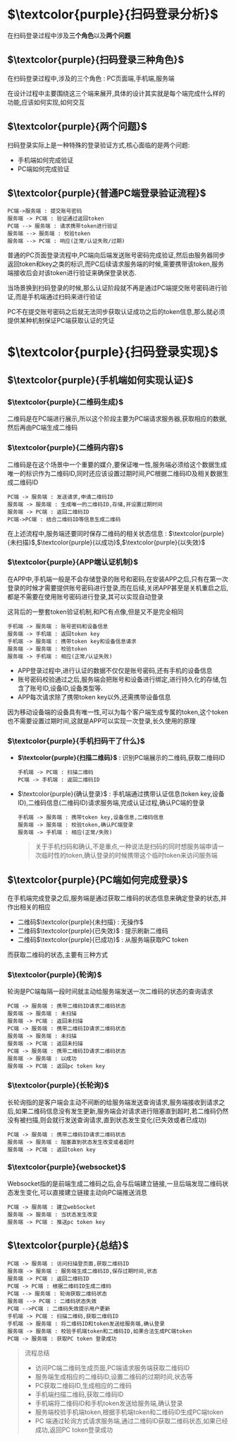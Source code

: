 # $\textcolor{purple}{扫码登录分析}$

在扫码登录过程中涉及**三个角色**以及**两个问题**

## $\textcolor{purple}{扫码登录三种角色}$

在扫码登录过程中,涉及的三个角色 : PC页面端,手机端,服务端

在设计过程中主要围绕这三个端来展开,具体的设计其实就是每个端完成什么样的功能,应该如何实现,如何交互

## $\textcolor{purple}{两个问题}$

扫码登录实际上是一种特殊的登录验证方式,核心面临的是两个问题:

* 手机端如何完成验证
* PC端如何完成验证

## $\textcolor{purple}{普通PC端登录验证流程}$

```sequence
PC端->服务端 : 提交账号密码
服务端 -> PC端 : 验证通过返回token
PC端 --> 服务端 : 请求携带token进行验证
服务端 --> 服务端 : 校验token
服务端 --> PC端 : 响应(正常/认证失败/过期)
```

普通的PC页面登录流程中,PC端向后端发送账号密码完成验证,然后由服务器同步返回token和key之类的标识,而PC后续请求服务端的时候,需要携带该token,服务端接收后会对该token进行验证来确保登录状态.

当场景换到扫码登录的时候,那么认证阶段就不再是通过PC端提交账号密码进行验证,而是手机端通过扫码来进行验证

PC不在提交账号密码之后就无法同步获取认证成功之后的token信息,那么就必须提供某种机制保证PC端获取认证的凭证



# $\textcolor{purple}{扫码登录实现}$

## $\textcolor{purple}{手机端如何实现认证}$

### $\textcolor{purple}{二维码生成}$

二维码是在PC端进行展示,所以这个阶段主要为PC端请求服务器,获取相应的数据,然后再由PC端生成二维码

### $\textcolor{purple}{二维码内容}$

二维码是在这个场景中一个重要的媒介,要保证唯一性,服务端必须给这个数据生成唯一的标识作为二维码ID,同时还应该设置过期时间,PC根据二维码ID及相关数据生成二维码ID

```sequence
PC端 -> 服务端 : 发送请求,申请二维码ID
服务端 -> 服务端 : 生成唯一的二维码ID,存储,并设置过期时间
服务端 -> PC端 : 返回二维码ID
PC端->PC端 : 结合二维码ID等信息生成二维码
```

在上述流程中,服务端还要同时保存二维码的相关状态信息 :  $\textcolor{purple}{未扫描}$,$\textcolor{purple}{以成功}$,$\textcolor{purple}{以失效}$

### $\textcolor{purple}{APP端认证机制}$

在APP中,手机端一般是不会存储登录的账号和密码,在安装APP之后,只有在第一次登录的时候才需要提供账号密码进行登录,而在后续,关闭APP甚至是关机重启之后,都是不需要在使用账号密码进行登录,其可以实现自动登录

这背后的一整套token验证机制,和PC有点像,但是又不是完全相同

```sequence
手机端 -> 服务端 : 账号密码和设备信息
服务端 -> 手机端 : 返回token key
手机端 -> 服务端 : 携带token key和设备信息请求
服务端 -> 服务端 : 校验token
服务端 -> 手机端 : 相应(正常/认证失败)
```

* APP登录过程中,进行认证的数据不仅仅是账号密码,还有手机的设备信息
* 账号密码校验通过之后,服务端会把账号和设备进行绑定,进行持久化的存储,包含了账号ID,设备ID,设备类型等.
* APP每次请求除了携带token key以外,还需携带设备信息

因为移动设备端的设备具有唯一性,可以为每个客户端生成专属的token,这个token也不需要设置过期时间,这就是APP可以实现一次登录,长久使用的原理

### $\textcolor{purple}{手机扫码干了什么}$

* **$\textcolor{purple}{扫描二维码}$** : 识别PC端展示的二维码,获取二维码ID

	```sequence
	手机端 -> PC端 : 扫描二维码
	PC端 -> 手机端 : 返回二维码ID
	```

* $\textcolor{purple}{确认登录}$ : 手机端通过携带认证信息(token key,设备ID),二维码信息(二维码ID)请求服务端,完成认证过程,确认PC端的登录

	```sequence
	手机端 -> 服务端 : 携带token key,设备信息,二维码信息
	服务端 -> 服务端 : 校验token,确认PC端登录
	服务端 -> 手机端 : 相应(正常/失败)
	```

	> 关于手机扫码和确认,不是重点,一种说法是扫码的同时想服务端申请一次临时性的token,确认登录的时候携带这个临时token来访问服务端

## $\textcolor{purple}{PC端如何完成登录}$

在手机端完成登录之后,服务端是通过获取二维码的状态信息来确定登录的状态,并作出相关的相应

* 二维码$\textcolor{purple}{未扫描} : 无操作$
* 二维码$\textcolor{purple}{已失效}$ : 提示刷新二维码
* 二维码$\textcolor{purple}{已成功}$ : 从服务端获取PC token

而获取二维码的状态,主要有三种方式

### $\textcolor{purple}{轮询}$

轮询是PC端每隔一段时间就主动给服务端发送一次二维码的状态的查询请求

```sequence
PC端 -> 服务端 : 携带二维码ID请求二维码状态
服务端 -> 服务端 : 未扫描
服务端 -> PC端 : 返回未扫描
PC端 -> 服务端 : 携带二维码ID请求二维码状态
服务端 -> 服务端 : 未扫描
服务端 -> PC端 : 返回未扫描
PC端 -> 服务端 : 携带二维码ID请求二维码状态
服务端 -> 服务端 : 以成功
服务端 -> PC端 : 返回pc token key
```

### $\textcolor{purple}{长轮询}$

长轮询指的是客户端会主动不间断的给服务端发送查询请求,服务端接收到请求之后,如果二维码信息没有发生更新,服务端会对请求进行阻塞直到超时,若二维码仍然没有被扫描,则会就行发送查询请求,直到状态发生变化(已失效或者已成功)

```sequence
PC端 -> 服务端 : 携带二维码ID请求二维码状态 
服务端 -> 服务端 : 阻塞直到状态发生改变或者超时
服务端 -> PC端 : 返回token key
```

### $\textcolor{purple}{websocket}$

Websocket指的是前端生成二维码之后,会与后端建立链接,一旦后端发现二维码状态发生变化,可以直接建立链接主动向PC端推送消息

```sequence
PC端 -> 服务端 : 建立webSocket
服务端 -> 服务端 : 当状态发生改变
服务端 -> PC端 : 推送pc token key
```

## $\textcolor{purple}{总结}$

```sequence
PC端 -> 服务端 : 访问扫描登页面,获取二维码ID
服务端 -> 服务端 : 服务端生成二维码ID,保存过期时间,状态
服务端 -> PC端 : 返回二维码ID
PC端 -> PC端 : 根据二维码ID生成二维码
PC端 --> 服务端 : 轮询获取二维码状态
服务端 --> PC端 : 二维码状态失效
PC端 -->PC端 : 二维码失效提示用户更新
手机端 -> PC端 : 扫描二维码,获取二维码ID
手机端 -> 服务端 : 将二维码ID和token发送给服务端,确认登录
服务端 -> 服务端 : 校验手机端token和二维码ID,如果合法生成PC端token
PC端 -> 服务端 : 获取PC token 登录成功
```

> 流程总结
>
> * 访问PC端二维码生成页面,PC端请求服务端获取二维码ID
> * 服务端生成相应的二维码ID,设置二维码的过期时间,状态等
> * PC获取二维码ID,生成相应的二维码
> * 手机端扫描二维码,获取二维码ID
> * 手机端将二维码ID和手机token发送给服务端,确认登录
> * 服务端校验手机端token,根据手机端token和二维码ID生成PC端token
> * PC 端通过轮询方式请求服务端,通过二维码ID获取二维码状态,如果已经成功,返回PC token登录成功
